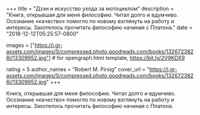 
+++
title = "Дзэн и искусство ухода за мотоциклом"
description = "Книга, открывшая для меня философию. Читал долго и вдумчиво. Осознание «качество» помогло по новому взглянуть на работу и интересы. Захотелось прочитать философию начиная с Платона."
date = "2018-12-12T05:25:57-0800"

images = ["https://i.gr-assets.com/images/S/compressed.photo.goodreads.com/books/1326723826i/13309952.jpg"]  # for opengraph.html template, https://bit.ly/2V9KDX9

rating = 5
author_names = "Robert M. Pirsig"
cover_url = "https://i.gr-assets.com/images/S/compressed.photo.goodreads.com/books/1326723826i/13309952.jpg"
+++

Книга, открывшая для меня философию. Читал долго и вдумчиво. Осознание «качество» помогло по новому взглянуть на работу и интересы. Захотелось прочитать философию начиная с Платона.
